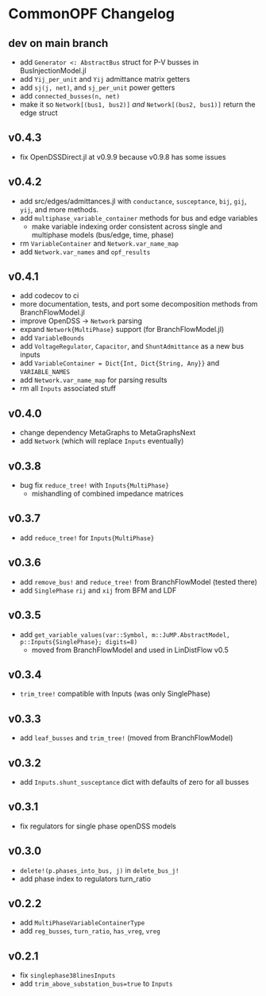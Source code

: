 # CommonOPF Changelog

## dev on main branch
- add `Generator <: AbstractBus` struct for P-V busses in BusInjectionModel.jl
- add `Yij_per_unit` and `Yij` admittance matrix getters
- add `sj(j, net)`, and `sj_per_unit` power getters
- add `connected_busses(n, net)`
- make it so `Network[(bus1, bus2)]` _and_ `Network[(bus2, bus1)]` return the edge struct

## v0.4.3 
- fix OpenDSSDirect.jl at v0.9.9 because v0.9.8 has some issues

## v0.4.2 
- add src/edges/admittances.jl with `conductance`, `susceptance`, `bij`, `gij`, `yij`, and more methods.
- add `multiphase_variable_container` methods for bus and edge variables
    - make variable indexing order consistent across single and multiphase models (bus/edge, time,
      phase)
- rm `VariableContainer` and `Network.var_name_map`
- add `Network.var_names` and `opf_results`

## v0.4.1
- add codecov to ci
- more documentation, tests, and port some decomposition methods from BranchFlowModel.jl
- improve OpenDSS -> `Network` parsing
- expand `Network{MultiPhase}` support (for BranchFlowModel.jl)
- add `VariableBounds`
- add `VoltageRegulator`, `Capacitor`, and `ShuntAdmittance` as a new bus inputs
- add `VariableContainer = Dict{Int, Dict{String, Any}}` and `VARIABLE_NAMES`
- add `Network.var_name_map` for parsing results
- rm all `Inputs` associated stuff

## v0.4.0
- change dependency MetaGraphs to MetaGraphsNext
- add `Network` (which will replace `Inputs` eventually)

## v0.3.8
- bug fix `reduce_tree!` with `Inputs{MultiPhase}`
    - mishandling of combined impedance matrices

## v0.3.7
- add `reduce_tree!` for `Inputs{MultiPhase}`

## v0.3.6
- add `remove_bus!` and `reduce_tree!` from BranchFlowModel (tested there)
- add `SinglePhase` `rij` and `xij` from BFM and LDF

## v0.3.5
- add `get_variable_values(var::Symbol, m::JuMP.AbstractModel, p::Inputs{SinglePhase}; digits=8)`
    - moved from BranchFlowModel and used in LinDistFlow v0.5

## v0.3.4
- `trim_tree!` compatible with Inputs (was only SinglePhase)

## v0.3.3
- add `leaf_busses` and `trim_tree!` (moved from BranchFlowModel)

## v0.3.2
- add `Inputs.shunt_susceptance` dict with defaults of zero for all busses

## v0.3.1
- fix regulators for single phase openDSS models

## v0.3.0
-  `delete!(p.phases_into_bus, j)` in `delete_bus_j!`
- add phase index to regulators turn_ratio

## v0.2.2
- add `MultiPhaseVariableContainerType`
- add `reg_busses`, `turn_ratio`, `has_vreg`, `vreg`

## v0.2.1 
- fix `singlephase38linesInputs`
- add `trim_above_substation_bus=true` to `Inputs`